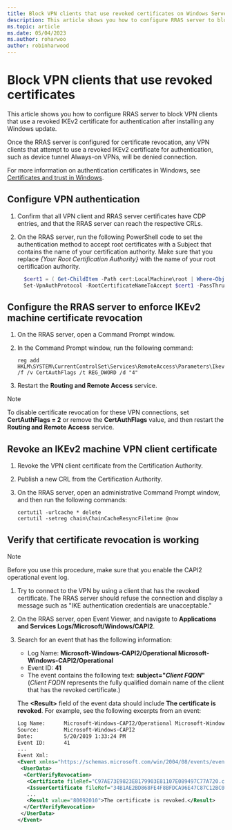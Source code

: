 ```yaml
---
title: Block VPN clients that use revoked certificates on Windows Server
description: This article shows you how to configure RRAS server to block VPN clients that use a revoked IKEv2 certificate for authentication after installing any Windows update.
ms.topic: article
ms.date: 05/04/2023
ms.author: roharwoo
author: robinharwood
---
```

# Block VPN clients that use revoked certificates

This article shows you how to configure RRAS server to block VPN clients that use a revoked IKEv2 certificate for authentication after installing any Windows update.

Once the RRAS server is configured for certificate revocation, any VPN clients that attempt to use a revoked IKEv2 certificate for authentication, such as device tunnel Always-on VPNs, will be denied connection.

For more information on authentication certificates in Windows, see [Certificates and trust in Windows](/windows-server/identity/ad-cs/certificate-trust).

## Configure VPN authentication

1. Confirm that all VPN client and RRAS server certificates have CDP entries, and that the RRAS server can reach the respective CRLs.

1. On the RRAS server, run the following PowerShell code to set the authentication method to accept root certificates with a Subject that contains the name of your certification authority. Make sure that you replace *{Your Root Certification Authority}* with the name of your root certification authority.

    ``` powershell
      $cert1 = ( Get-ChildItem -Path cert:LocalMachine\root | Where-Object -FilterScript { $_.Subject -Like "*CN={Your Root Certification Authority}*" } )
      Set-VpnAuthProtocol -RootCertificateNameToAccept $cert1 -PassThru
    ```

## Configure the RRAS server to enforce IKEv2 machine certificate revocation

1. On the RRAS server, open a Command Prompt window.

1. In the Command Prompt window, run the following command:

   ```
   reg add HKLM\SYSTEM\CurrentControlSet\Services\RemoteAccess\Parameters\Ikev2 /f /v CertAuthFlags /t REG_DWORD /d "4"
   ```

1. Restart the **Routing and Remote Access** service.

>[!NOTE]
>To disable certificate revocation for these VPN connections, set **CertAuthFlags = 2** or remove the **CertAuthFlags** value, and then restart the **Routing and Remote Access** service.

## Revoke an IKEv2 machine VPN client certificate

1. Revoke the VPN client certificate from the Certification Authority.

1. Publish a new CRL from the Certification Authority.

1. On the RRAS server, open an administrative Command Prompt window, and then run the following commands:

   ```
   certutil -urlcache * delete
   certutil -setreg chain\ChainCacheResyncFiletime @now
   ```

## Verify that certificate revocation is working

>[!NOTE]
> Before you use this procedure, make sure that you enable the CAPI2 operational event log.

1. Try to connect to the VPN by using a client that has the revoked certificate. The RRAS server should refuse the connection and display a message such as "IKE authentication credentials are unacceptable."

1. On the RRAS server, open Event Viewer, and navigate to **Applications and Services Logs/Microsoft/Windows/CAPI2**.

1. Search for an event that has the following information:
   * Log Name: **Microsoft-Windows-CAPI2/Operational Microsoft-Windows-CAPI2/Operational**
   * Event ID: **41**
   * The event contains the following text: **subject="*Client FQDN*"** (*Client FQDN* represents the fully qualified domain name of the client that has the revoked certificate.)

   The **\<Result>** field of the event data should include **The certificate is revoked**. For example, see the following excerpts from an event:

   ```xml
   Log Name:      Microsoft-Windows-CAPI2/Operational Microsoft-Windows-CAPI2/Operational
   Source:        Microsoft-Windows-CAPI2
   Date:          5/20/2019 1:33:24 PM
   Event ID:      41
   ...
   Event Xml:
   <Event xmlns="https://schemas.microsoft.com/win/2004/08/events/event">
    <UserData>
     <CertVerifyRevocation>
      <Certificate fileRef="C97AE73E9823E8179903E81107E089497C77A720.cer" subjectName="client01.corp.contoso.com" />
      <IssuerCertificate fileRef="34B1AE2BD868FE4F8BFDCA96E47C87C12BC01E3A.cer" subjectName="Contoso Root Certification Authority" />
      ...
      <Result value="80092010">The certificate is revoked.</Result>
     </CertVerifyRevocation>
    </UserData>
   </Event>
   ```

